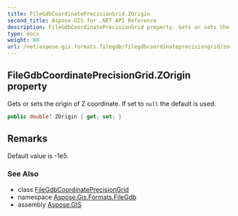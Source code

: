 ```yaml
---
title: FileGdbCoordinatePrecisionGrid.ZOrigin
second_title: Aspose.GIS for .NET API Reference
description: FileGdbCoordinatePrecisionGrid property. Gets or sets the origin of Z coordinate. If set to null the default is used
type: docs
weight: 80
url: /net/aspose.gis.formats.filegdb/filegdbcoordinateprecisiongrid/zorigin/
---
```

## FileGdbCoordinatePrecisionGrid.ZOrigin property

Gets or sets the origin of Z coordinate. If set to `null` the default is used.

```csharp
public double? ZOrigin { get; set; }
```

## Remarks

Default value is -1e5.

### See Also

* class [FileGdbCoordinatePrecisionGrid](../)
* namespace [Aspose.Gis.Formats.FileGdb](../../filegdbcoordinateprecisiongrid/)
* assembly [Aspose.GIS](../../../)


